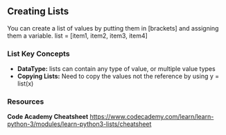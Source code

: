 ## Creating Lists 

You can create a list of values by putting them in [brackets] and assigning them a variable. 
list = [item1, item2, item3, item4] 

### List Key Concepts 

- **DataType:** lists can contain any type of value, or multiple value types
- **Copying Lists:** Need to copy the values not the reference by using y = list(x) 

### Resources 
**Code Academy Cheatsheet** https://www.codecademy.com/learn/learn-python-3/modules/learn-python3-lists/cheatsheet
